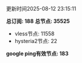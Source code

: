 更新时间2025-08-12 23:15:11

**总订阅: 188**
**总节点: 35525**
- vless节点: 11558
- hysteria2节点: 22

**google ping有效节点: 183**
